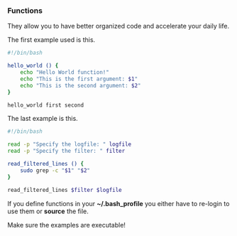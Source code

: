 ### Functions

They allow you to have better organized code and accelerate your daily life.

The first example used is this.

``` bash
#!/bin/bash

hello_world () {
	echo "Hello World function!"
	echo "This is the first argument: $1"
	echo "This is the second argument: $2"
}

hello_world first second
```

The last example is this.

``` bash
#!/bin/bash

read -p "Specify the logfile: " logfile
read -p "Specify the filter: " filter

read_filtered_lines () {
	sudo grep -c "$1" "$2"
}

read_filtered_lines $filter $logfile
```

If you define functions in your **~/.bash_profile** you either have to re-login to use them or **source** the file.

Make sure the examples are executable!
